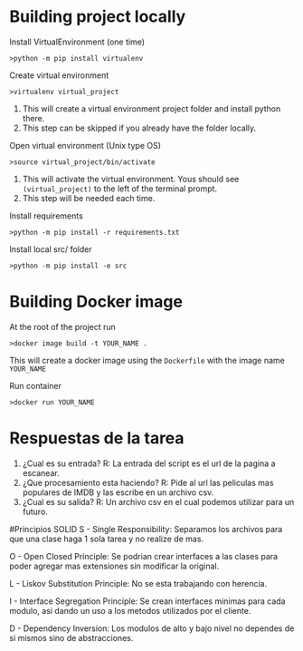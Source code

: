 # Building project locally
Install VirtualEnvironment (one time)

    >python -m pip install virtualenv

Create virtual environment

    >virtualenv virtual_project

1. This will create a virtual environment project folder and install python there.
2. This step can be skipped if you already have the folder locally.

Open virtual environment (Unix type OS)

    >source virtual_project/bin/activate

1. This will activate the virtual environment.  Yous should see `(virtual_project)` to the left of the terminal prompt.
2. This step will be needed each time.

Install requirements
    
    >python -m pip install -r requirements.txt

Install local src/ folder

    >python -m pip install -e src 

# Building Docker image
At the root of the project run

    >docker image build -t YOUR_NAME .

This will create a docker image using the `Dockerfile` with the image name `YOUR_NAME`

Run container

    >docker run YOUR_NAME

# Respuestas de la tarea
1. ¿Cual es su entrada? R: La entrada del script es el url de la pagina a escanear. 
2. ¿Que procesamiento esta haciendo? R: Pide al url las peliculas mas populares de IMDB y las escribe en un archivo csv. 
3. ¿Cual es su salida? R: Un archivo csv en el cual podemos utilizar para un futuro.

#Principios SOLID
S - Single Responsibility: Separamos los archivos para que una clase haga 1 sola tarea y no realize de mas.

O - Open Closed Principle: Se podrian crear interfaces a las clases para poder agregar mas extensiones sin modificar la original.

L - Liskov Substitution Principle: No se esta trabajando con herencia.

I - Interface Segregation Principle: Se crean interfaces minimas para cada modulo, asi dando un uso a los metodos utilizados por el cliente.

D - Dependency Inversion: Los modulos de alto y bajo nivel no dependes de si mismos sino de abstracciones.


